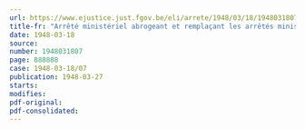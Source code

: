 ```yaml
---
url: https://www.ejustice.just.fgov.be/eli/arrete/1948/03/18/1948031807/justel
title-fr: "Arrêté ministériel abrogeant et remplaçant les arrêtés ministériels des 13 février, 7 mars et 3 mai 1947, fixant les prix maxima des prestations dans les teintureries (abrogé par AM 18-01-1950, art. 2)"
date: 1948-03-18
source:
number: 1948031807
page: 888888
case: 1948-03-18/07
publication: 1948-03-27
starts:
modifies:
pdf-original:
pdf-consolidated:
---
```


